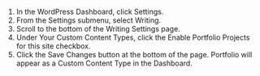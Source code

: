 1. In the WordPress Dashboard, click Settings.
2. From the Settings submenu, select Writing.
3. Scroll to the bottom of the Writing Settings page.
4. Under Your Custom Content Types, click the Enable Portfolio Projects for this site checkbox.
5. Click the Save Changes button at the bottom of the page. Portfolio will appear as a Custom Content Type in the Dashboard.
